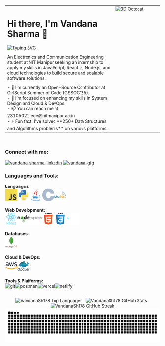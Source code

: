 <div align="center">
  </div>

<table width="100%">
  <tr>
    <td width="70%" valign="top">
      <h1 align="left">Hi there, I'm Vandana Sharma 👋 </h1>
      <p align="left">
        <a href="https://git.io/typing-svg"><img src="https://readme-typing-svg.demolab.com?font=Fira+Code&weight=600&size=25&pause=1000&color=00BFFF&width=435&lines=ECE+Student+at+NIT+Manipur;Full-Stack+Developer;Open-Source+Contributor;Problem+Solver" alt="Typing SVG" /></a>
      </p>
      <p align="left">
        An Electronics and Communication Engineering student at NIT Manipur seeking an internship to apply my skills in JavaScript, React.js, Node.js, and cloud technologies to build secure and scalable software solutions.
      </p>
      - 🔭 I’m currently an Open-Source Contributor at GirlScript Summer of Code (GSSOC'25). 
      <br>- 🌱 I’m focused on enhancing my skills in System Design and Cloud & DevOps. 
      <br>- 📫 You can reach me at 23105021.ece@nitmanipur.ac.in
      <br>- ⚡ Fun fact: I've solved **250+ Data Structures and Algorithms problems** on various platforms. 
    </td>
    <td width="30%" valign="top">
      <img src="https://media.giphy.com/media/VbnUQpnihPSIgIXuZv/giphy.gif" alt="3D Octocat" width="100%">
    </td>
  </tr>
</table>

<br>

<h3 align="left">Connect with me:</h3>
<p align="left">
<a href="https://www.linkedin.com/in/vandana-sharma-2baba6205/" target="blank"><img align="center" src="https://raw.githubusercontent.com/rahuldkjain/github-profile-readme-generator/master/src/images/icons/Social/linked-in-alt.svg" alt="vandana-sharma-linkedin" height="30" width="40" /></a>
<a href="https://www.geeksforgeeks.org/user/striver178/" target="blank"><img align="center" src="https://raw.githubusercontent.com/rahuldkjain/github-profile-readme-generator/master/src/images/icons/Social/geeks-for-geeks.svg" alt="vandana-gfg" height="30" width="40" /></a>
</p>

<h3 align="left">Languages and Tools:</h3>
<p align="left">
    <strong>Languages:</strong><br>
    <img src="https://raw.githubusercontent.com/devicons/devicon/master/icons/javascript/javascript-original.svg" alt="javascript" width="40" height="40"/><img src="https://raw.githubusercontent.com/devicons/devicon/master/icons/python/python-original.svg" alt="python" width="40" height="40"/><img src="https://raw.githubusercontent.com/devicons/devicon/master/icons/java/java-original.svg" alt="java" width="40" height="40"/><img src="https://raw.githubusercontent.com/devicons/devicon/master/icons/c/c-original.svg" alt="c" width="40" height="40"/><img src="https://raw.githubusercontent.com/devicons/devicon/master/icons/mysql/mysql-original-wordmark.svg" alt="sql" width="40" height="40"/><br><br>
    <strong>Web Development:</strong><br>
    <img src="https://raw.githubusercontent.com/devicons/devicon/master/icons/react/react-original-wordmark.svg" alt="react" width="40" height="40"/><img src="https://raw.githubusercontent.com/devicons/devicon/master/icons/nodejs/nodejs-original-wordmark.svg" alt="nodejs" width="40" height="40"/><img src="https://raw.githubusercontent.com/devicons/devicon/master/icons/express/express-original-wordmark.svg" alt="express" width="40" height="40"/><img src="https://raw.githubusercontent.com/devicons/devicon/master/icons/html5/html5-original-wordmark.svg" alt="html5" width="40" height="40"/><img src="https://raw.githubusercontent.com/devicons/devicon/master/icons/css3/css3-original-wordmark.svg" alt="css3" width="40" height="40"/><img src="https://raw.githubusercontent.com/devicons/devicon/master/icons/tailwindcss/tailwindcss-original-wordmark.svg" alt="tailwind" width="40" height="40"/><br><br>
    <strong>Databases:</strong><br>
    <img src="https://raw.githubusercontent.com/devicons/devicon/master/icons/mongodb/mongodb-original-wordmark.svg" alt="mongodb" width="40" height="40"/><br><br>
    <strong>Cloud & DevOps:</strong><br>
    <img src="https://raw.githubusercontent.com/devicons/devicon/master/icons/amazonwebservices/amazonwebservices-original-wordmark.svg" alt="aws" width="40" height="40"/><img src="https://raw.githubusercontent.com/devicons/devicon/master/icons/docker/docker-original-wordmark.svg" alt="docker" width="40" height="40"/><br><br>
    <strong>Tools & Platforms:</strong><br>
    <img src="https://www.vectorlogo.zone/logos/git-scm/git-scm-icon.svg" alt="git" width="40" height="40"/><img src="https://www.vectorlogo.zone/logos/getpostman/getpostman-icon.svg" alt="postman" width="40" height="40"/><img src="https://www.vectorlogo.zone/logos/vercel/vercel-icon.svg" alt="vercel" width="40" height="40"/><img src="https://www.vectorlogo.zone/logos/netlify/netlify-icon.svg" alt="netlify" width="40" height="40"/></p>

<br>

<div align="center">
  <img src="https://github-readme-stats.vercel.app/api/top-langs?username=VandanaSh178&show_icons=true&locale=en&layout=compact&theme=radical" alt="VandanaSh178 Top Languages" />
  &nbsp;
  <img src="https://github-readme-stats.vercel.app/api?username=VandanaSh178&show_icons=true&locale=en&theme=radical" alt="VandanaSh178 GitHub Stats" />
  &nbsp;
  <img src="https://streak-stats.demolab.com/?user=VandanaSh178&theme=radical" alt="VandanaSh178 GitHub Streak" />
</div>

<div align="center">
  <img src="https://raw.githubusercontent.com/VandanaSh178/VandanaSh178/output/github-contribution-grid-snake.svg" alt="Snake animation">
</div>
